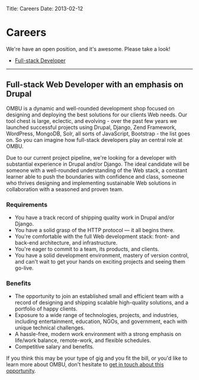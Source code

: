Title: Careers
Date: 2013-02-12

Careers
=======

We're have an open position, and it's awesome. Please take a look!

- [Full-stack Developer](#full-stack-developer)

* * *

<a id="full-stack-developer"></a> Full-stack Web Developer with an emphasis on Drupal
------------------------------------------------------

OMBU is a dynamic and well-rounded development shop focused on designing and
deploying the best solutions for our clients Web needs. Our tool chest is
large, eclectic, and evolving - over the past few years we launched successful
projects using Drupal, Django, Zend Framework, WordPress, MongoDB, Solr, all
sorts of JavaScript, Bootstrap - the list goes on. So you can imagine how
full-stack developers play an central role at OMBU.

Due to our current project pipeline, we're looking for a developer with
substantial experience in Drupal and/or Django. The ideal candidate will be
someone with a well-rounded understanding of the Web stack, a constant learner
able to push the boundaries with confidence and class, someone who thrives
designing and implementing sustainable Web solutions in collaboration with a
seasoned and proven team.

### Requirements

- You have a track record of shipping quality work in Drupal and/or Django.
- You have a solid grasp of the HTTP protocol — it all begins there.
- You're comfortable with the full Web development stack: front- and back-end
  architecture, and infrastructure.
- You're eager to commit to a team, its products, and clients.
- You have a solid development environment, mastery of version control, and
  can't wait to get your hands on exciting projects and seeing them go-live.

### Benefits

- The opportunity to join an established small and efficient team with a record
  of designing and shipping scalable high-quality solutions, and a portfolio of
  happy clients.
- Exposure to a wide range of technologies, projects, and industries, including
  entertainment, education, NGOs, and government, each with unique technical
  challenges.
- A hassle-free, modern work environment with a strong emphasis on life/work
  balance, remote-work, and flexible schedules.
- Competitive salary and benefits.

If you think this may be your type of gig and you fit the bill, or you'd like
to learn more about OMBU, don't hesitate to <a href="mailto:martin@ombuweb.com"
class="btn btn-primary">get in touch about this opportunity</a>.


